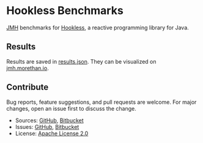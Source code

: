 # Hookless Benchmarks #

[JMH](https://openjdk.java.net/projects/code-tools/jmh/) benchmarks for [Hookless](https://hookless.machinezoo.com/), a reactive programming library for Java.

## Results ##

Results are saved in [results.json](results.json). They can be visualized on [jmh.morethan.io](https://jmh.morethan.io/?source=https://raw.githubusercontent.com/robertvazan/hookless-benchmarks/master/results.json).

## Contribute ##

Bug reports, feature suggestions, and pull requests are welcome. For major changes, open an issue first to discuss the change.

* Sources: [GitHub](https://github.com/robertvazan/hookless-benchmarks), [Bitbucket](https://bitbucket.org/robertvazan/hookless-benchmarks)
* Issues: [GitHub](https://github.com/robertvazan/hookless-benchmarks/issues), [Bitbucket](https://bitbucket.org/robertvazan/hookless-benchmarks/issues)
* License: [Apache License 2.0](LICENSE)

